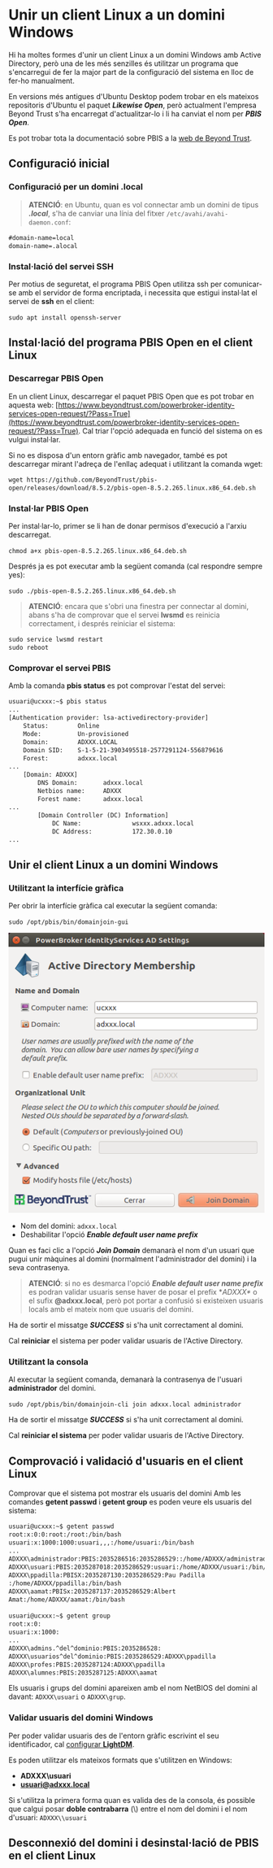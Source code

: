 # Unir un client Linux a un domini Windows

Hi ha moltes formes d'unir un client Linux a un domini Windows amb Active Directory, però una de les més senzilles és utilitzar un programa que s'encarregui de fer la major part de la configuració del sistema en lloc de fer-ho manualment.

En versions més antigues d'Ubuntu Desktop podem trobar en els mateixos repositoris d'Ubuntu el paquet **_Likewise Open_**, però actualment l'empresa Beyond Trust s'ha encarregat d'actualitzar-lo i li ha canviat el nom per **_PBIS Open_**.

Es pot trobar tota la documentació sobre PBIS a la [web de Beyond Trust](https://www.beyondtrust.com/products/powerbroker-identity-services-ad-bridge/).

## Configuració inicial

### Configuració per un domini .local

> **ATENCIÓ**: en Ubuntu, quan es vol connectar amb un domini de tipus **_.local_**, s'ha de canviar una línia del fitxer `/etc/avahi/avahi-daemon.conf`:

```
#domain-name=local
domain-name=.alocal
```

### Instal·lació del servei SSH

Per motius de seguretat, el programa PBIS Open utilitza ssh per comunicar-se amb el servidor de forma encriptada, i necessita que estigui instal·lat el servei de **ssh** en el client:

`sudo apt install openssh-server`

## Instal·lació del programa PBIS Open en el client Linux

### Descarregar PBIS Open
En un client Linux, descarregar el paquet PBIS Open que es pot trobar en aquesta web: [https://www.beyondtrust.com/powerbroker-identity-services-open-request/?Pass=True](https://www.beyondtrust.com/powerbroker-identity-services-open-request/?Pass=True). Cal triar l'opció adequada en funció del sistema on es vulgui instal·lar.

Si no es disposa d'un entorn gràfic amb navegador, també es pot descarregar mirant l'adreça de l'enllaç adequat i utilitzant la comanda wget:

```
wget https://github.com/BeyondTrust/pbis-open/releases/download/8.5.2/pbis-open-8.5.2.265.linux.x86_64.deb.sh
```

### Instal·lar PBIS Open

Per instal·lar-lo, primer se li han de donar permisos d'execució a l'arxiu descarregat.

`chmod a+x pbis-open-8.5.2.265.linux.x86_64.deb.sh`

Després ja es pot executar amb la següent comanda (cal respondre sempre yes):

`sudo ./pbis-open-8.5.2.265.linux.x86_64.deb.sh`

>**ATENCIÓ**: encara que s'obri una finestra per connectar al domini, abans s'ha de comprovar que el servei **lwsmd** es reinicia correctament, i després reiniciar el sistema:

```
sudo service lwsmd restart
sudo reboot
```

### Comprovar el servei PBIS
Amb la comanda **pbis status** es pot comprovar l'estat del servei:

```bash+theme:dark
usuari@ucxxx:~$ pbis status
...
[Authentication provider: lsa-activedirectory-provider]
    Status:        Online
    Mode:          Un-provisioned
    Domain:        ADXXX.LOCAL
    Domain SID:    S-1-5-21-3903495518-2577291124-556879616
    Forest:        adxxx.local
...
    [Domain: ADXXX]
        DNS Domain:       adxxx.local
        Netbios name:     ADXXX
        Forest name:      adxxx.local
...
        [Domain Controller (DC) Information]
            DC Name:              wsxxx.adxxx.local
            DC Address:           172.30.0.10
...
```

## Unir el client Linux a un domini Windows

### Utilitzant la interfície gràfica

Per obrir la interfície gràfica cal executar la següent comanda:

`sudo /opt/pbis/bin/domainjoin-gui`

![](/assets/PBIS-domini.png)

* Nom del domini: `adxxx.local`
* Deshabilitar l'opció _**Enable default user name prefix**_

Quan es faci clic a l'opció **_Join Domain_** demanarà el nom d'un usuari que pugui unir màquines al domini (normalment l'administrador del domini) i la seva contrasenya.

> **ATENCIÓ**: si no es desmarca l'opció **_Enable default user name prefix_** es podran validar usuaris sense haver de posar el prefix **ADXXX\** o el sufix **@adxxx.local**, però pot portar a confusió si existeixen usuaris locals amb el mateix nom que usuaris del domini.

Ha de sortir el missatge **_SUCCESS_** si s'ha unit correctament al domini.

Cal **reiniciar** el sistema per poder validar usuaris de l'Active Directory.

### Utilitzant la consola

Al executar la següent comanda, demanarà la contrasenya de l'usuari **administrador** del domini.

`
sudo /opt/pbis/bin/domainjoin-cli join adxxx.local administrador
`

Ha de sortir el missatge **_SUCCESS_** si s'ha unit correctament al domini.

Cal **reiniciar el sistema** per poder validar usuaris de l'Active Directory.

## Comprovació i validació d'usuaris en el client Linux

Comprovar que el sistema pot mostrar els usuaris del domini
Amb les comandes **getent passwd** i **getent group** es poden veure els usuaris del sistema:

```bash+theme:dark
usuari@ucxxx:~$ getent passwd
root:x:0:0:root:/root:/bin/bash
usuari:x:1000:1000:usuari,,,:/home/usuari:/bin/bash
...
ADXXX\administrador:PBIS:2035286516:2035286529::/home/ADXXX/administrador:/bin/bash
ADXXX\usuari:PBIS:2035287018:2035286529:usuari:/home/ADXXX/usuari:/bin/bash
ADXXX\ppadilla:PBISX:2035287130:2035286529:Pau Padilla :/home/ADXXX/ppadilla:/bin/bash
ADXXX\aamat:PBISx:2035287137:2035286529:Albert Amat:/home/ADXXX/aamat:/bin/bash

usuari@ucxxx:~$ getent group
root:x:0:
usuari:x:1000:
...
ADXXX\admins.^del^dominio:PBIS:2035286528:
ADXXX\usuarios^del^dominio:PBIS:2035286529:ADXXX\ppadilla
ADXXX\profes:PBIS:2035287124:ADXXX\ppadilla
ADXXX\alumnes:PBIS:2035287125:ADXXX\aamat
```

Els usuaris i grups del domini apareixen amb el nom NetBIOS del domini al davant: `ADXXX\usuari` o  `ADXXX\grup`.

### Validar usuaris del domini Windows

Per poder validar usuaris des de l'entorn gràfic escrivint el seu identificador, cal [configurar **LightDM**](https://seicoll.gitbooks.io/sox/content/UF2/uf2-auteticacio-ldap.html#validar-usuaris-amb-entorn-gr%C3%A0fic).

Es poden utilitzar els mateixos formats que s'utilitzen en Windows:

* **ADXXX\usuari**
* **usuari@adxxx.local**

Si s'utilitza la primera forma quan es valida des de la consola, és possible que calgui posar **doble contrabarra** (\\) entre el nom del domini i el nom d'usuari: `ADXXX\\usuari`

## Desconnexió del domini i desinstal·lació de PBIS en el client Linux






